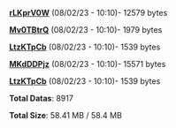 [**rLKprV0W**](/data/rLKprV0W.txt) (08/02/23 - 10:10)- 12579 bytes

[**Mv0TBtrQ**](/data/Mv0TBtrQ.txt) (08/02/23 - 10:10)- 1979 bytes

[**LtzKTpCb**](/data/LtzKTpCb.txt) (08/02/23 - 10:10)- 1539 bytes

[**MKdDDPjz**](/data/MKdDDPjz.txt) (08/02/23 - 10:10)- 15571 bytes

[**LtzKTpCb**](/data/LtzKTpCb.txt) (08/02/23 - 10:10)- 1539 bytes

**Total Datas**: 8917

**Total Size**: 58.41 MB / 58.4 MB